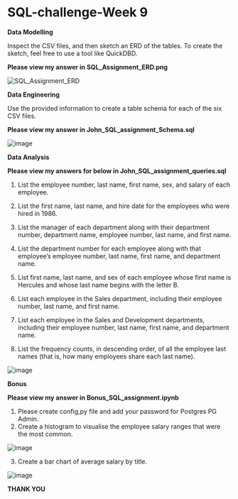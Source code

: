 # SQL-challenge-Week 9

**Data Modelling**

Inspect the CSV files, and then sketch an ERD of the tables. To create the sketch, feel free to use a tool like QuickDBD.

**Please view my answer in SQL_Assignment_ERD.png**

![SQL_Assignment_ERD](https://user-images.githubusercontent.com/107616415/193715073-0b621869-d418-4a16-af5b-d02877c909db.png)

**Data Engineering**

Use the provided information to create a table schema for each of the six CSV files. 

**Please view my answer in John_SQL_assignment_Schema.sql**

![image](https://user-images.githubusercontent.com/107616415/193717278-485cd931-4d1b-4c3b-b21c-ce3e21bb4f30.png)

**Data Analysis**

**Please view my answers for below in John_SQL_assignment_queries.sql**

1. List the employee number, last name, first name, sex, and salary of each employee.

2. List the first name, last name, and hire date for the employees who were hired in 1986.

3. List the manager of each department along with their department number, department name, employee number, last name, and first name.

4. List the department number for each employee along with that employee’s employee number, last name, first name, and department name.

5. List first name, last name, and sex of each employee whose first name is Hercules and whose last name begins with the letter B.

6. List each employee in the Sales department, including their employee number, last name, and first name.

7. List each employee in the Sales and Development departments, including their employee number, last name, first name, and department name.

8. List the frequency counts, in descending order, of all the employee last names (that is, how many employees share each last name).

![image](https://user-images.githubusercontent.com/107616415/193717636-486baf85-4600-47e6-bb39-b638f42b02ec.png)

**Bonus**

**Please view my answer in Bonus_SQL_assignment.ipynb**

1.  Please create config,py file and add your password for Postgres PG Admin.
2.  Create a histogram to visualise the employee salary ranges that were the most common.

![image](https://user-images.githubusercontent.com/107616415/193718029-51e5e799-72e7-4fbe-9c2b-07bb7fa57695.png)


3.  Create a bar chart of average salary by title.

![image](https://user-images.githubusercontent.com/107616415/193718103-5d2ae5cf-c475-4c2e-844c-4dd6b8e40f62.png)


**THANK YOU**






